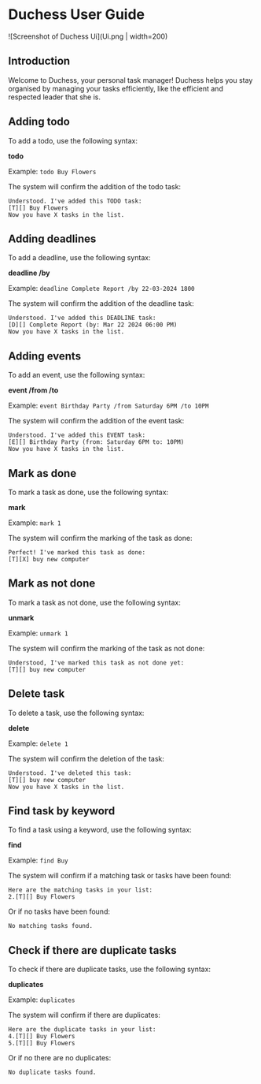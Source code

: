 # Duchess User Guide

![Screenshot of Duchess Ui](Ui.png | width=200)

## Introduction

Welcome to Duchess, your personal task manager! 
Duchess helps you stay organised by managing your tasks efficiently, 
like the efficient and respected leader that she is.

## Adding todo

To add a todo, use the following syntax:

**todo <description>**

Example: `todo Buy Flowers`

The system will confirm the addition of the todo task:
```
Understood. I've added this TODO task:
[T][] Buy Flowers
Now you have X tasks in the list.
```

## Adding deadlines

To add a deadline, use the following syntax:

**deadline <description> /by <DD-MM-YYYY> <HHMM>** 

Example: `deadline Complete Report /by 22-03-2024 1800`

The system will confirm the addition of the deadline task:
```
Understood. I've added this DEADLINE task:
[D][] Complete Report (by: Mar 22 2024 06:00 PM)
Now you have X tasks in the list.
```

## Adding events

To add an event, use the following syntax:

**event <description> /from <start> /to <end>**

Example: `event Birthday Party /from Saturday 6PM /to 10PM`

The system will confirm the addition of the event task:
```
Understood. I've added this EVENT task:
[E][] Birthday Party (from: Saturday 6PM to: 10PM)
Now you have X tasks in the list.
```

## Mark as done 

To mark a task as done, use the following syntax:

**mark <index>**

Example: `mark 1`

The system will confirm the marking of the task as done:
```
Perfect! I've marked this task as done:
[T][X] buy new computer
```

## Mark as not done

To mark a task as not done, use the following syntax:

**unmark <index>**

Example: `unmark 1`

The system will confirm the marking of the task as not done:
```
Understood, I've marked this task as not done yet:
[T][] buy new computer
```

## Delete task

To delete a task, use the following syntax:

**delete <index>**

Example: `delete 1`

The system will confirm the deletion of the task:
```
Understood. I've deleted this task:
[T][] buy new computer
Now you have X tasks in the list.
```

## Find task by keyword

To find a task using a keyword, use the following syntax:

**find <keyword>**

Example: `find Buy`

The system will confirm if a matching task or tasks have been found:
```
Here are the matching tasks in your list:
2.[T][] Buy Flowers
```

Or if no tasks have been found:
```
No matching tasks found.
```

## Check if there are duplicate tasks

To check if there are duplicate tasks, use the following syntax:

**duplicates**

Example: `duplicates`

The system will confirm if there are duplicates:
```
Here are the duplicate tasks in your list:
4.[T][] Buy Flowers
5.[T][] Buy Flowers
```

Or if no there are no duplicates:
```
No duplicate tasks found.
```
